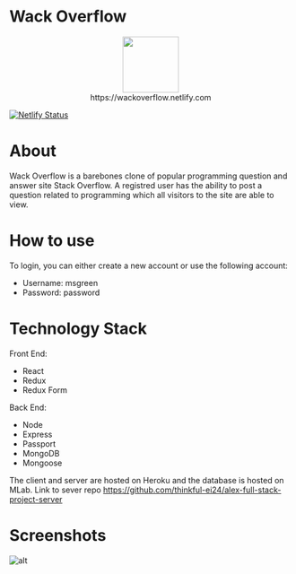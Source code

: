 # Wack Overflow

<p align='center'>
  <img src="https://user-images.githubusercontent.com/34469795/52679918-e971f100-2ef3-11e9-997b-69423c6f9cce.png" height="100" />
  <br/>
  https://wackoverflow.netlify.com
  </p>


[![Netlify Status](https://api.netlify.com/api/v1/badges/a12742ad-cae6-49e7-811d-44eb13de8b1c/deploy-status)](https://app.netlify.com/sites/wackoverflow/deploys)





# About

Wack Overflow is a barebones clone of popular programming question and answer site Stack Overflow. A registred user has the ability to post a question related to programming which all visitors to the site are able to view.

# How to use

To login, you can either create a new account or use the following account:

- Username: msgreen
- Password: password

# Technology Stack

Front End:

- React
- Redux
- Redux Form

Back End:

- Node
- Express
- Passport
- MongoDB
- Mongoose

The client and server are hosted on Heroku and the database is hosted on MLab.
Link to sever repo https://github.com/thinkful-ei24/alex-full-stack-project-server

# Screenshots

![alt](https://raw.githubusercontent.com/thinkful-ei24/alex-full-stack-project-client/master/screenshots/1.png)
